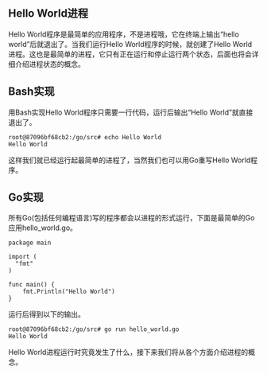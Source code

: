 
## Hello World进程

Hello World程序是最简单的应用程序，不是进程哦，它在终端上输出“hello world”后就退出了。当我们运行Hello World程序的时候，就创建了Hello World进程。这也是最简单的进程，它只有正在运行和停止运行两个状态，后面也将会详细介绍进程状态的概念。

## Bash实现

用Bash实现Hello World程序只需要一行代码，运行后输出“Hello World”就直接退出了。

```
root@87096bf68cb2:/go/src# echo Hello World
Hello World
```

这样我们就已经运行起最简单的进程了，当然我们也可以用Go重写Hello World程序。

## Go实现

所有Go(包括任何编程语言)写的程序都会以进程的形式运行，下面是最简单的Go应用hello_world.go。

```golang
package main

import (
  "fmt"
)

func main() {
    fmt.Println("Hello World")
}
```

运行后得到以下的输出。

```
root@87096bf68cb2:/go/src# go run hello_world.go
Hello World
```

Hello World进程运行时究竟发生了什么，接下来我们将从各个方面介绍进程的概念。
